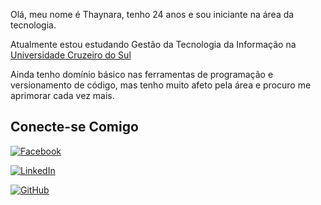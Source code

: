 Olá, meu nome é Thaynara, tenho 24 anos e sou iniciante na área da tecnologia. 

Atualmente estou estudando Gestão da Tecnologia da Informação na [Universidade Cruzeiro do Sul](https://www.cruzeirodosul.edu.br/) 

Ainda tenho domínio básico nas ferramentas de programação e versionamento de código, mas tenho muito afeto pela área e procuro me aprimorar cada vez mais. 



## Conecte-se Comigo
[![Facebook](https://img.shields.io/badge/Facebook-DDA0DD?style=for-the-badge&logo=facebook)](https://www.facebook.com/Raphtallia/)

[![LinkedIn](https://img.shields.io/badge/LinkedIn-DDA0DD?style=for-the-badge&logo=linkedin&logoColor=0E76A8)](https://www.linkedin.com/in/thaynara-ribeiro-639b3b21b/)

[![GitHub](https://img.shields.io/badge/Github-DDA0DD?style=for-the-badge&logo=GitHub)](https://github.com/Raphtallia/)